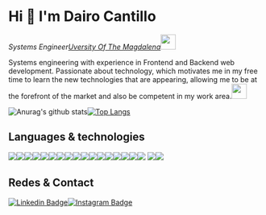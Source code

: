 # Hi 👋 I'm Dairo Cantillo

<p><em>Systems Engineer<a href="http://www.unb.br">Uversity Of The Magdalena</a><img src="https://media.giphy.com/media/fYSnHlufseco8Fh93Z/giphy.gif" width="30">
</em></p>

Systems engineering with experience in Frontend and Backend web development. Passionate about technology, which motivates me in my free time to learn the new technologies that are appearing, allowing me to be at the forefront of the market and also be competent in my work area.<img src="https://media.giphy.com/media/WUlplcMpOCEmTGBtBW/giphy.gif" width="30"> 



![Anurag's github stats](https://github-readme-stats.vercel.app/api?username=DairoCantillo&show_icons=true&theme=dark)[![Top Langs](https://github-readme-stats.vercel.app/api/top-langs/?username=DairoCantillo&layout=compact&theme=dark)](https://github.com/anuraghazra/github-readme-stats)



## Languages & technologies

<img src = "https://img.shields.io/badge/-HTML5-E34F26?style=flat&logo=html5&logoColor=white"><img src = "https://img.shields.io/badge/-CSS3-1572B6?style=flat&logo=css3&logoColor=white"><img src="http://img.shields.io/badge/-VueJs-430098?style=flat&logo=vue.js&logoColor=verde"><img src="https://img.shields.io/badge/-Bootstrap-563D7C?style=flat&logo=bootstrap&logoColor=white"><img src="https://img.shields.io/badge/-JavaScript-eed718?style=flat&logo=javascript&logoColor=ffffff"><!--<img src="https://img.shields.io/badge/-Sass-cc6699?style=flat&logo=sass&logoColor=ffffff">--><img src="https://img.shields.io/badge/-React-000000?style=flat&logo=react&logoColor=00c8ff"><img src="https://img.shields.io/badge/-MongoDB-4DB33D?style=flat&logo=mongodb&logoColor=FFFFFF"><!--<img src="https://img.shields.io/badge/-GraphQL-e535ab?style=flat&logo=graphql&logoColor=FFFFFF">--><img src="https://img.shields.io/badge/-MySQL-F29111?style=flat&logo=mysql&logoColor=FFFFFF"><img src="https://img.shields.io/badge/-Express.js-787878?style=flat"><img src="https://img.shields.io/badge/-Node.js-3C873A?style=flat&logo=Node.js&logoColor=white"><img src="https://img.shields.io/badge/-Firebase-FFA611?style=flat&logo=firebase&logoColor=FFFFFF"><img src="https://img.shields.io/badge/-Progressive Web Apps-5A0FC8?style=flat"><img src="http://img.shields.io/badge/-Git-F1502F?style=flat&logo=git&logoColor=FFFFFF"><img src="http://img.shields.io/badge/-Github-000000?style=flat&logo=github&logoColor=FFFFFF"><img src="http://img.shields.io/badge/-VS%20Code-007ACC?style=flat&logo=visual%20studio%20code&logoColor=white"><img src="http://img.shields.io/badge/-Heroku-430098?style=flat&logo=heroku&logoColor=white"><img src="http://img.shields.io/badge/-Java-F89820?style=flat&logo=java&logoColor=white"> <img src="https://img.shields.io/badge/-C%20&%20C++-659ad2?style=flat&logo=c%2B%2B&logoColor=ffffff"><img src="https://img.shields.io/badge/-Python-black?style=flat&logo=python&logoColor=white"> 



## Redes & Contact

[![Linkedin Badge](https://img.shields.io/badge/-LinkedIn-0e76a8?style=flat-square&logo=Linkedin&logoColor=white)](www.linkedin.com/in/deca)<!--[![Website Badge](https://img.shields.io/badge/Website-3b5998?style=flat-square&logo=google-chrome&logoColor=white)](https://iampavangandhi.github.io/)-->[![Instagram Badge](https://img.shields.io/badge/-Instagram-e4405f?style=flat-square&logo=Instagram&logoColor=white)](https://www.instagram.com/dca.py/)



<!--
**DairoCantillo/DairoCantillo** is a ✨ _special_ ✨ repository because its `README.md` (this file) appears on your GitHub profile.

Here are some ideas to get you started:

- 🔭 I’m currently working on ...
- 🌱 I’m currently learning ...
- 👯 I’m looking to collaborate on ...
- 🤔 I’m looking for help with ...
- 💬 Ask me about ...
- 📫 How to reach me: ...
- 😄 Pronouns: ...
- ⚡ Fun fact: ...
-->
